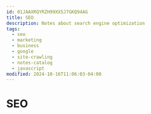 ```yaml
---
id: 01JAAXRQYRZH99XX5J7GKQ94AG
title: SEO
description: Notes about search engine optimization
tags:
  - seo
  - marketing
  - business
  - google
  - site-crawling
  - notes-catalog
  - javascript
modified: 2024-10-16T11:06:03-04:00
---
```

# SEO
